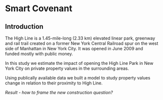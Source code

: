 # Smart Covenant

## Introduction

The High Line is a 1.45-mile-long (2.33 km) elevated linear park, greenway and rail trail created on a former New York Central Railroad spur on the west side of Manhattan in New York City. It was opened in June 2009 and funded mostly with public money. 

In this study we estimate the impact of opening the High Line Park in New York City on private property values in the surrounding areas. 
 
Using publically available data we built a model to study property values change in relation to their proximity to High Line. 

*Result - how to frame the new construction question?*